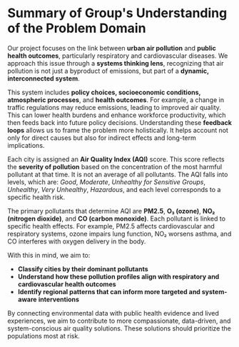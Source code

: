 # Summary of Group's Understanding of the Problem Domain

Our project focuses on the link between **urban air pollution** and **public health
outcomes**, particularly respiratory and cardiovascular diseases. We approach this
issue through a **systems thinking lens**, recognizing that air pollution is not
just a byproduct of emissions, but part of a **dynamic, interconnected system**.

This system includes **policy choices, socioeconomic conditions, atmospheric
processes**, and **health outcomes**. For example, a change in traffic regulations
may reduce emissions, leading to improved air quality. This can lower health
burdens and enhance workforce productivity, which then feeds back into future
policy decisions. Understanding these **feedback loops** allows us to frame the
problem more holistically. It helps account not only for direct causes but also for
indirect effects and long-term implications.

Each city is assigned an **Air Quality Index (AQI)** score. This score reflects the
**severity of pollution** based on the concentration of the most harmful pollutant
at that time. It is not an average of all pollutants. The AQI falls into levels,
which are: *Good*, *Moderate*, *Unhealthy for Sensitive Groups*, *Unhealthy*, *Very
Unhealthy*, *Hazardous*, and each level corresponds to a specific health risk.

The primary pollutants that determine AQI are **PM2.5**, **O₃ (ozone)**,
**NO₂ (nitrogen dioxide)**, and **CO (carbon monoxide)**. Each pollutant is linked
to specific health effects. For example, PM2.5 affects cardiovascular and
respiratory systems, ozone impairs lung function, NO₂ worsens asthma, and CO
interferes with oxygen delivery in the body.

With this in mind, we aim to:

- **Classify cities by their dominant pollutants**
- **Understand how these pollution profiles align with respiratory and**
  **cardiovascular health outcomes**
- **Identify regional patterns that can inform more targeted and system-aware**
  **interventions**

By connecting environmental data with public health evidence and lived
experiences, we aim to contribute to more compassionate, data-driven, and
system-conscious air quality solutions. These solutions should prioritize the
populations most at risk.
